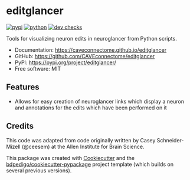 # editglancer

[![pypi](https://img.shields.io/pypi/v/editglancer.svg)](https://pypi.org/project/editglancer/)
[![python](https://img.shields.io/pypi/pyversions/editglancer.svg)](https://pypi.org/project/editglancer/)
[![dev checks](https://github.com/CAVEconnectome/editglancer/actions/workflows/dev.yml/badge.svg)](https://github.com/CAVEconnectome/editglancer/actions/workflows/dev.yml)

Tools for visualizing neuron edits in neuroglancer from Python scripts.

- Documentation: <https://caveconnectome.github.io/editglancer>
- GitHub: <https://github.com/CAVEconnectome/editglancer>
- PyPI: <https://pypi.org/project/editglancer/>
- Free software: MIT

## Features

- Allows for easy creation of neuroglancer links which display a neuron and annotations for the edits which have been performed on it

## Credits

This code was adapted from code originally written by Casey Schneider-Mizell (@ceesem) at the
Allen Institute for Brain Science.

This package was created with [Cookiecutter](https://github.com/audreyr/cookiecutter) and the [bdpedigo/cookiecutter-pypackage](https://github.com/bdpedigo/cookiecutter-pypackage) project template (which builds on several previous versions).
